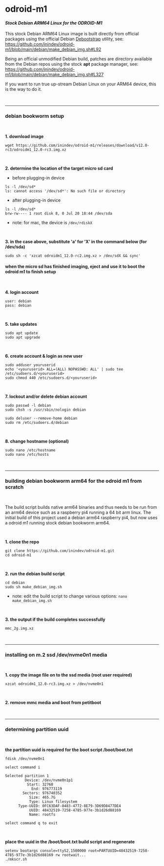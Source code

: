 # odroid-m1
#### *Stock Debian ARM64 Linux for the ODROID-M1*

This stock Debian ARM64 Linux image is built directly from official packages using the official Debian [Debootstrap](https://wiki.debian.org/Debootstrap) utility, see: https://github.com/inindev/odroid-m1/blob/main/debian/make_debian_img.sh#L92

Being an official unmodified Debian build, patches are directory available from the Debian repos using the stock **apt** package manager, see: https://github.com/inindev/odroid-m1/blob/main/debian/make_debian_img.sh#L327

If you want to run true up-stream Debian Linux on your ARM64 device, this is the way to do it.

<br/>

---
### debian bookworm setup

<br/>

**1. download image**
```
wget https://github.com/inindev/odroid-m1/releases/download/v12.0-rc3/odroidm1_12.0-rc3.img.xz
```

<br/>

**2. determine the location of the target micro sd card**

 * before plugging-in device
```
ls -l /dev/sd*
ls: cannot access '/dev/sd*': No such file or directory
```

 * after plugging-in device
```
ls -l /dev/sd*
brw-rw---- 1 root disk 8, 0 Jul 20 18:44 /dev/sda
```
* note: for mac, the device is ```/dev/rdiskX```

<br/>

**3. in the case above, substitute 'a' for 'X' in the command below (for /dev/sda)**
```
sudo sh -c 'xzcat odroidm1_12.0-rc2.img.xz > /dev/sdX && sync'
```

#### when the micro sd has finished imaging, eject and use it to boot the odroid m1 to finish setup

<br/>

**4. login account**
```
user: debian
pass: debian
```

<br/>

**5. take updates**
```
sudo apt update
sudo apt upgrade
```

<br/>

**6. create account & login as new user**
```
sudo adduser youruserid
echo '<youruserid> ALL=(ALL) NOPASSWD: ALL' | sudo tee /etc/sudoers.d/<youruserid>
sudo chmod 440 /etc/sudoers.d/<youruserid>
```

<br/>

**7. lockout and/or delete debian account**
```
sudo passwd -l debian
sudo chsh -s /usr/sbin/nologin debian
```

```
sudo deluser --remove-home debian
sudo rm /etc/sudoers.d/debian
```

<br/>

**8. change hostname (optional)**
```
sudo nano /etc/hostname
sudo nano /etc/hosts
```

<br/>


---
### building debian bookworm arm64 for the odroid m1 from scratch

<br/>

The build script builds native arm64 binaries and thus needs to be run from an arm64 device such as a raspberry pi4 running 
a 64 bit arm linux. The initial build of this project used a debian arm64 raspberry pi4, but now uses a odroid m1 running 
stock debian bookworm arm64.

<br/>

**1. clone the repo**
```
git clone https://github.com/inindev/odroid-m1.git
cd odroid-m1
```

<br/>

**2. run the debian build script**
```
cd debian
sudo sh make_debian_img.sh
```
* note: edit the build script to change various options: ```nano make_debian_img.sh```

<br/>

**3. the output if the build completes successfully**
```
mmc_2g.img.xz
```

<br/>


---
### installing on m.2 ssd /dev/nvme0n1 media

<br/>

**1. copy the image file on to the ssd media (root user required)**
```
xzcat odroidm1_12.0-rc3.img.xz > /dev/nvme0n1
```

<br/>

**2. remove mmc media and boot from petitboot**

<br/>


---
### determining partition uuid

<br/>

**the partition uuid is required for the boot script /boot/boot.txt**
```
fdisk /dev/nvme0n1

select command i

Selected partition 1
         Device: /dev/nvme0n1p1
          Start: 32768
            End: 976773119
        Sectors: 976740352
           Size: 465.7G
           Type: Linux filesystem
      Type-UUID: 0FC63DAF-8483-4772-8E79-3D69D8477DE4
           UUID: 48432519-7258-4785-977e-3b1d26d88169
           Name: rootfs

select command q to exit

```

<br/>

**place the uuid in the /boot/boot.txt build script and regenerate**
```
setenv bootargs console=ttyS2,1500000 root=PARTUUID=48432519-7258-4785-977e-3b1d26d88169 rw rootwait...
./mkscr.sh
```

<br/>
